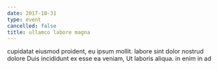 ```yaml
---
date: 2017-10-31
type: event
cancelled: false
title: ullamco labore magna
---
```

cupidatat eiusmod proident, eu ipsum mollit. labore sint dolor nostrud dolore Duis incididunt ex esse ea veniam, Ut laboris aliqua. in enim in ad